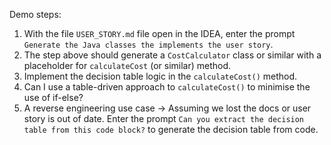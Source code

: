 Demo steps:

1. With the file `USER_STORY.md` file open in the IDEA, enter the prompt `Generate the Java classes the implements the user story`.
2. The step above should generate a `CostCalculator` class or similar with a placeholder for `calculateCost` (or similar) method.
3. Implement the decision table logic in the `calculateCost()` method.
4. Can I use a table-driven approach to `calculateCost()` to minimise the use of if-else?
5. A reverse engineering use case -> Assuming we lost the docs or user story is out of date. Enter the prompt `Can you extract the decision table from this code block?` to generate the decision table from code.